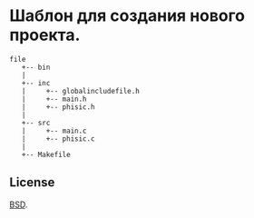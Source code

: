 # Шаблон для создания нового проекта.


```
file
   +-- bin
   |
   +-- inc
   |     +-- globalincludefile.h
   |     +-- main.h
   |     +-- phisic.h
   |
   +-- src
   |     +-- main.c
   |     +-- phisic.c
   |
   +-- Makefile
```


## License

[BSD](./LICENSE).